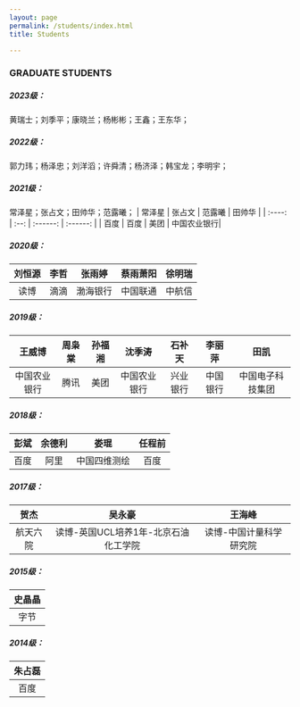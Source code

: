 ```yaml
---
layout: page
permalink: /students/index.html
title: Students

---
```


### GRADUATE STUDENTS

##### 2023级：

黄瑞士；刘季平；康晓兰；杨彬彬；王鑫；王东华；

##### 2022级：

郭力玮；杨泽忠；刘洋滔；许舜清；杨济泽；韩宝龙；李明宇；

##### 2021级：

常泽星；张占文；田帅华；范露曦；
| 常泽星 | 张占文 |  范露曦  | 田帅华 |
| :----: | :--: | :------: | :------: |
|  百度  | 百度 | 美团 | 中国农业银行|

##### 2020级：

| 刘恒源 | 李哲 |  张雨婷  | 蔡雨萧阳 | 徐明瑞 |
| :----: | :--: | :------: | :------: | :----: |
|  读博  | 滴滴 | 渤海银行 | 中国联通 | 中航信 |

##### 2019级：

|    王威博    | 周枭棠 | 孙福湘 |    沈季涛    |  石补天  |  李丽萍  |       田凯       |
| :----------: | :----: | :----: | :----------: | :------: | :------: | :--------------: |
| 中国农业银行 |  腾讯  |  美团  | 中国农业银行 | 兴业银行 | 中国银行 | 中国电子科技集团 |

##### 2018级：

| 彭斌 | 余德利 |     娄琨     | 任程前 |
| :--: | :----: | :----------: | :----: |
| 百度 |  阿里  | 中国四维测绘 |  百度  |

##### 2017级：

|   贺杰   |       吴永豪        |         王海峰          |
| :------: | :-----------------: | :---------------------: |
| 航天六院 | 读博-英国UCL培养1年-北京石油化工学院 | 读博-中国计量科学研究院 |

##### 2015级：

| 史晶晶 |
| :----: |
|  字节  |

##### 2014级：

| 朱占磊 |
| :----: |
|  百度  |
